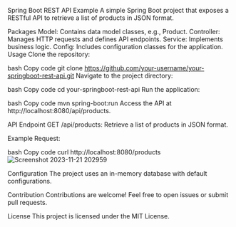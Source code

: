 Spring Boot REST API Example
A simple Spring Boot project that exposes a RESTful API to retrieve a list of products in JSON format.

Packages
Model: Contains data model classes, e.g., Product.
Controller: Manages HTTP requests and defines API endpoints.
Service: Implements business logic.
Config: Includes configuration classes for the application.
Usage
Clone the repository:

bash
Copy code
git clone https://github.com/your-username/your-springboot-rest-api.git
Navigate to the project directory:

bash
Copy code
cd your-springboot-rest-api
Run the application:

bash
Copy code
mvn spring-boot:run
Access the API at http://localhost:8080/api/products.

API Endpoint
GET /api/products: Retrieve a list of products in JSON format.

Example Request:

bash
Copy code
curl http://localhost:8080/products
![Screenshot 2023-11-21 202959](https://github.com/Ankush-ai/SpringRestDemo/assets/83574516/7bc7092a-c772-4b54-9694-9c285a0806e0)


Configuration
The project uses an in-memory database with default configurations.

Contribution
Contributions are welcome! Feel free to open issues or submit pull requests.

License
This project is licensed under the MIT License.
